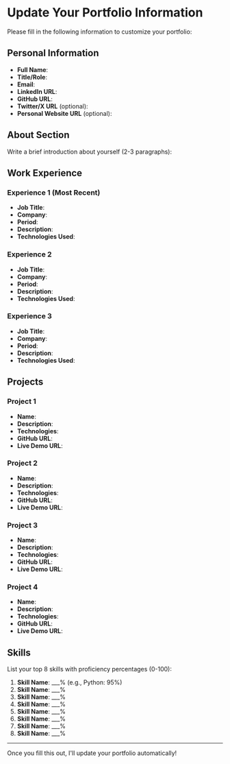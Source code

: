 # Update Your Portfolio Information

Please fill in the following information to customize your portfolio:

## Personal Information

- **Full Name**: 
- **Title/Role**: 
- **Email**: 
- **LinkedIn URL**: 
- **GitHub URL**: 
- **Twitter/X URL** (optional): 
- **Personal Website URL** (optional): 

## About Section

Write a brief introduction about yourself (2-3 paragraphs):




## Work Experience

### Experience 1 (Most Recent)
- **Job Title**: 
- **Company**: 
- **Period**: 
- **Description**: 
- **Technologies Used**: 

### Experience 2
- **Job Title**: 
- **Company**: 
- **Period**: 
- **Description**: 
- **Technologies Used**: 

### Experience 3
- **Job Title**: 
- **Company**: 
- **Period**: 
- **Description**: 
- **Technologies Used**: 

## Projects

### Project 1
- **Name**: 
- **Description**: 
- **Technologies**: 
- **GitHub URL**: 
- **Live Demo URL**: 

### Project 2
- **Name**: 
- **Description**: 
- **Technologies**: 
- **GitHub URL**: 
- **Live Demo URL**: 

### Project 3
- **Name**: 
- **Description**: 
- **Technologies**: 
- **GitHub URL**: 
- **Live Demo URL**: 

### Project 4
- **Name**: 
- **Description**: 
- **Technologies**: 
- **GitHub URL**: 
- **Live Demo URL**: 

## Skills

List your top 8 skills with proficiency percentages (0-100):

1. **Skill Name**: ___% (e.g., Python: 95%)
2. **Skill Name**: ___%
3. **Skill Name**: ___%
4. **Skill Name**: ___%
5. **Skill Name**: ___%
6. **Skill Name**: ___%
7. **Skill Name**: ___%
8. **Skill Name**: ___%

---

Once you fill this out, I'll update your portfolio automatically!

